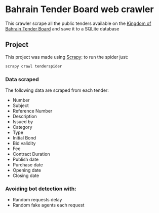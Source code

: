 # Bahrain Tender Board web crawler
This crawler scrape all the public tenders available on the [Kingdom of Bahrain Tender Board](https://www.tenderboard.gov.bh/Tenders/Public%20Tenders/) and save it to a SQLite database

## Project
This project was made using [Scrapy](https://github.com/scrapy/scrapy): to run the spider just:
```bash
scrapy crawl tenderspider
```

### Data scraped
The following data are scraped from each tender:

- Number
- Subject
- Reference Number
- Description
- Issued by
- Category
- Type
- Initial Bond
- Bid validity
- Fee
- Contract Duration
- Publish date
- Purchase date
- Opening date
- Closing date

### Avoiding bot detection with:

- Random requests delay
- Random fake agents each request